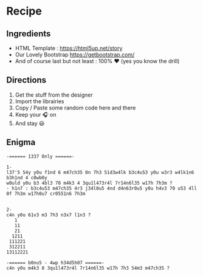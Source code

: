 # Recipe

## Ingredients
- HTML Template : <https://html5up.net/story>
- Our Lovely Bootstrap <https://getbootstrap.com/>
- And of course last but not least : 100% ♥️ (yes you know the drill)

## Directions
1. Get the stuff from the designer
2. Import the librairies
3. Copy / Paste some random code here and there
4. Keep your 🎧 on
5. And stay 😃


## Enigma

```
-====== 1337 0nly ======-

1-
l37'5 54y y0u f1nd 6 m47ch35 0n 7h3 51d3w4lk b3c4u53 y0u w3r3 w4lk1n6 b3h1nd 4 c0wb0y
w0uld y0u b3 4bl3 70 m4k3 4 3qu1l473r4l 7r14n6l35 w17h 7h3m ?
- h1n7 : b3c4u53 m47ch35 4r3 j34l0u5 4nd d4n63r0u5 y0u h4v3 70 u53 4ll 0f 7h3m w17h0u7 cr0551n6 7h3m


2-
c4n y0u 61v3 m3 7h3 n3x7 l1n3 ?
   1
   11
   21
  1211
 111221
 312211
13112221

-====== b0nu5 - 4wp h34d5h07 ======-
c4n y0u m4k3 8 3qu1l473r4l 7r14n6l35 w17h 7h3 54m3 m47ch35 ?

```
